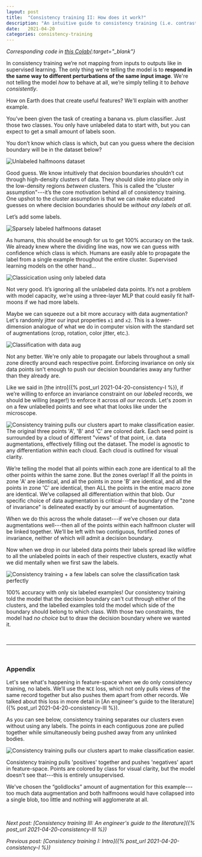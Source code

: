 ```yaml
---
layout: post
title:  "Consistency training II: How does it work?"
description: "An intuitive guide to consistency training (i.e. contrastive learning, energy-based modelling, invariance training)"
date:   2021-04-20
categories: consistency-training
---
```


*Corresponding code in [this Colab](https://colab.research.google.com/drive/1e5Xuje96cYlR38zmgzbw8aXm8AhdX58A?usp=sharing){:target="_blank"}*

In consistency training we’re not mapping from inputs to outputs like in supervised learning. The only thing we're telling the model is to **respond in the same way to different perturbations of the same input image**. We're not telling the model *how* to behave at all, we’re simply telling it to *behave consistently*. 

How on Earth does that create useful features? We'll explain with another example. 

You’ve been given the task of creating a banana vs. plum classifier. Just those two classes. You only have unlabeled data to start with, but you can expect to get a small amount of labels soon. 

You don’t know which class is which, but can you guess where the decision boundary will be in the dataset below?

![Unlabeled halfmoons dataset](/assets/img/unlabeled_halfmoons.png)

Good guess. We know intuitively that decision boundaries shouldn’t cut through high-density clusters of data. They should slide into place only in the low-density regions *between* clusters. This is called the “cluster assumption"---it’s the core motivation behind all of consistency training. One upshot to the cluster assumption is that we can make educated guesses on where decision boundaries should be *without any labels at all*.

Let’s add some labels. 

![Sparsely labeled halfmoons dataset](/assets/img/sparsely_labeled_halfmoons.png)

As humans, this should be enough for us to get 100% accuracy on the task. We already knew where the dividing line was, now we can guess with confidence which class is which. Humans are easily able to propagate the label from a single example throughout the entire cluster. Supervised learning models on the other hand...

![Classicication using only labeled data](/assets/img/only_sup.png)

Not very good. It’s ignoring all the unlabeled data points. It’s not a problem with model capacity, we’re using a three-layer MLP that could easily fit half-moons if we had more labels.

Maybe we can squeeze out a bit more accuracy with data augmentation? Let's randomly jitter our input properties `x1` and `x2`. This is a lower-dimension analogue of what we do in computer vision with the standard set of augmentations (crop, rotation, color jitter, etc.).

![Classification with data aug](/assets/img/sup_and_aug.png)

Not any better. We're only able to propagate our labels throughout a small zone directly around each respective point. Enforcing invariance on only six data points isn't enough to push our decision boundaries away any further than they already are.

Like we said in [the intro]({% post_url 2021-04-20-consistency-I %}), if we’re willing to enforce an invariance constraint on our *labeled* records, we should be willing (eager!) to enforce it across *all our records*. Let's zoom in on a few unlabelled points and see what that looks like under the microscope. 

![Consistency training pulls our clusters apart to make classification easier.](/assets/img/cons_points.png)
<span class="img_text"> The original three points 'A', 'B' and 'C' are colored dark. Each seed point is surrounded by a cloud of different "views" of that point, i.e. data augmentations, effectively filling out the dataset. The model is agnostic to any differentiation within each cloud. Each cloud is outlined for visual clarity.</span>

We’re telling the model that all points within each zone are identical to all the other points within the same zone. But the zones overlap! If all the points in zone 'A' are identical, and all the points in zone 'B' are identical, and all the points in zone 'C' are identical, then ALL the points in the entire macro zone are identical. We’ve collapsed all differentiation within that blob. Our specific choice of data augmentation is critical---the boundary of the "zone of invariance" is delineated exactly by our amount of augmentation.

When we do this across the whole dataset---if we’ve chosen our data augmentations well---then all of the points within each halfmoon cluster will be linked together. We’ll be left with two contiguous, fortified zones of invariance, neither of which will admit a decision boundary.

Now when we drop in our labeled data points their labels spread like wildfire to all the unlabeled points in each of their respective clusters, exactly what we did mentally when we first saw the labels. 

![Consistency training + a few labels can solve the classification task perfectly](/assets/img/sup_and_cons_training.png)

100% accuracy with only six labeled examples! Our consistency training told the model that the decision boundary can't cut through either of the clusters, and the labelled examples told the model which side of the boundary should belong to which class. With those two constraints, the model had *no choice* but to draw the decision boundary where we wanted it. 

<br/>

--------------------------------------------------------------------------------------
<br/>

### Appendix
Let's see what's happening in feature-space when we do only consistency training, no labels. We’ll use the `NCE` loss, which not only pulls views of the same record together but also pushes them apart from other records. We talked about this loss in more detail in [An engineer's guide to the literature]({% post_url 2021-04-20-consistency-III %}).

As you can see below, consistency training separates our clusters even without using any labels. The points in each contiguous zone are pulled together while simultaneously being pushed away from any unlinked bodies. 

![Consistency training pulls our clusters apart to make classification easier.](/assets/img/featurespace.gif)

<span class="img_text"> Consistency training pulls 'positives' together and pushes 'negatives' apart in feature-space. Points are colored by class for visual clarity, but the model doesn't see that---this is entirely unsupervised.</span>

We've chosen the “golidlocks” amount of augmentation for this example---too much data augmentation and both halfmoons would have collapsed into a single blob, too little and nothing will agglomerate at all.

<br/>

*Next post: [Consistency training III: An engineer's guide to the literature]({% post_url 2021-04-20-consistency-III %})*

*Previous post: [Consistency training I: Intro]({% post_url 2021-04-20-consistency-I %})*
